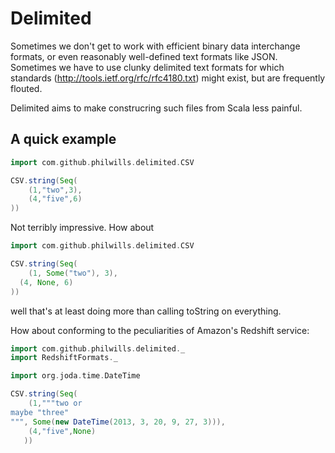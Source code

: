 Delimited
=========

Sometimes we don't get to work with efficient binary data interchange formats, or even reasonably well-defined text
formats like JSON. Sometimes we have to use clunky delimited text formats for which standards
(http://tools.ietf.org/rfc/rfc4180.txt) might exist, but are frequently flouted.

Delimited aims to make construcring such files from Scala less painful.

A quick example
---------------

```scala
import com.github.philwills.delimited.CSV

CSV.string(Seq(
	(1,"two",3),
	(4,"five",6)
))
```

Not terribly impressive. How about

```scala
import com.github.philwills.delimited.CSV

CSV.string(Seq(
	(1, Some("two"), 3),
  (4, None, 6)
))
```

well that's at least doing more than calling toString on everything.

How about conforming to the peculiarities of Amazon's Redshift service:

```scala
import com.github.philwills.delimited._
import RedshiftFormats._

import org.joda.time.DateTime

CSV.string(Seq(
    (1,"""two or
maybe "three"
""", Some(new DateTime(2013, 3, 20, 9, 27, 3))),
    (4,"five",None)
   ))
```
